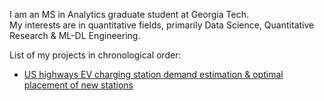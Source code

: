 
I am an MS in Analytics graduate student at Georgia Tech.<br>
My interests are in quantitative fields, primarily Data Science, Quantitative Research & ML-DL Engineering.<br>

List of my projects in chronological order:

* <a href="https://github.com/VarunVankineni/DVA-fall-2022" title="Hobbit lifestyles">US highways EV charging station demand estimation & optimal placement of new stations</a> 




